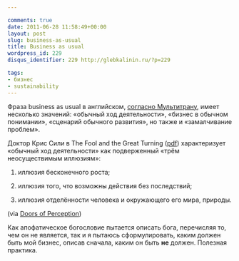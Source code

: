 ```yaml
---

comments: true
date: 2011-06-28 11:58:49+00:00
layout: post
slug: business-as-usual
title: Business as usual
wordpress_id: 229
disqus_identifier: 229 http://glebkalinin.ru/?p=229

tags:
- бизнес
- sustainability
---
```


Фраза business as usual в английском, [согласно Мультитрану](http://multitran.ru/c/m.exe?CL=1&s=business+as+usual&l1=1), имеет несколько значений: «обычный ход деятельности», «бизнес в обычном понимании», «сценарий обычного развития», но также и «замалчивание проблем».

Доктор Крис Сили в The Fool and the Great Turning ([pdf](http://www.ashridge.org.uk/website/IC.nsf/wFARATT/The%20Fool%20and%20the%20Great%20Turning/$file/TheFoolAndTheGreatTurning.pdf)) характеризует «обычный ход деятельности» как подверженный «трём неосуществимым иллюзиям»:




	
  1. иллюзия бесконечного роста;

	
  2. иллюзия того, что возможны действия без последствий;

	
  3. иллюзия отделённости человека и окружающего его мира, природы.





(via [Doors of Perception](http://www.doorsofperception.com/archives/2011/06/how_to_make_sys.php))



Как апофатическое богословие пытается описать бога, перечисляя то, чем он не является, так и я пытаюсь сформулировать, каким должен быть мой бизнес, описав сначала, каким он быть **не** должен. Полезная практика.
